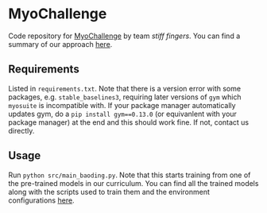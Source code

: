 # MyoChallenge

Code repository for [MyoChallenge](https://sites.google.com/view/myochallenge) by team _stiff fingers_. You can find a summary of our approach [here](docs/summary.md).

## Requirements

Listed in `requirements.txt`. Note that there is a version error with some packages, e.g. `stable_baselines3`, requiring later versions of `gym` which `myosuite` is incompatible with. If your package manager automatically updates gym, do a `pip install gym==0.13.0` (or equivanlent with your package manager) at the end and this should work fine. If not, contact us directly.

## Usage

Run `python src/main_baoding.py`. Note that this starts training from one of the pre-trained models in our curriculum. You can find all the trained models along with the scripts used to train them and the environment configurations [here](trained_models/baoding_winning_models/).
